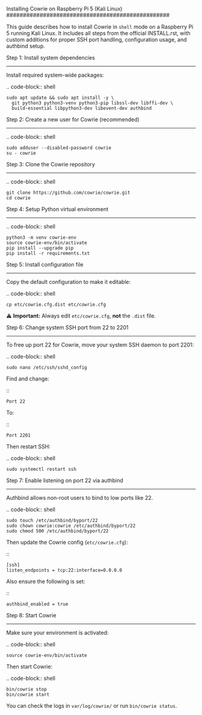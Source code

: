 Installing Cowrie on Raspberry Pi 5 (Kali Linux)
#################################################

This guide describes how to install Cowrie in `shell` mode on a Raspberry Pi 5 running Kali Linux. It includes all steps from the official INSTALL.rst, with custom additions for proper SSH port handling, configuration usage, and authbind setup.

Step 1: Install system dependencies
***********************************

Install required system-wide packages:

.. code-block:: shell

    sudo apt update && sudo apt install -y \
      git python3 python3-venv python3-pip libssl-dev libffi-dev \
      build-essential libpython3-dev libevent-dev authbind

Step 2: Create a new user for Cowrie (recommended)
**************************************************

.. code-block:: shell

    sudo adduser --disabled-password cowrie
    su - cowrie

Step 3: Clone the Cowrie repository
***********************************

.. code-block:: shell

    git clone https://github.com/cowrie/cowrie.git
    cd cowrie

Step 4: Setup Python virtual environment
****************************************

.. code-block:: shell

    python3 -m venv cowrie-env
    source cowrie-env/bin/activate
    pip install --upgrade pip
    pip install -r requirements.txt

Step 5: Install configuration file
**********************************

Copy the default configuration to make it editable:

.. code-block:: shell

    cp etc/cowrie.cfg.dist etc/cowrie.cfg

⚠️ **Important:** Always edit `etc/cowrie.cfg`, **not** the `.dist` file.

Step 6: Change system SSH port from 22 to 2201
**********************************************

To free up port 22 for Cowrie, move your system SSH daemon to port 2201:

.. code-block:: shell

    sudo nano /etc/ssh/sshd_config

Find and change:

::

    Port 22

To:

::

    Port 2201

Then restart SSH:

.. code-block:: shell

    sudo systemctl restart ssh

Step 7: Enable listening on port 22 via authbind
************************************************

Authbind allows non-root users to bind to low ports like 22.

.. code-block:: shell

    sudo touch /etc/authbind/byport/22
    sudo chown cowrie:cowrie /etc/authbind/byport/22
    sudo chmod 500 /etc/authbind/byport/22

Then update the Cowrie config (`etc/cowrie.cfg`):

::

    [ssh]
    listen_endpoints = tcp:22:interface=0.0.0.0

Also ensure the following is set:

::

    authbind_enabled = true

Step 8: Start Cowrie
********************

Make sure your environment is activated:

.. code-block:: shell

    source cowrie-env/bin/activate

Then start Cowrie:

.. code-block:: shell

    bin/cowrie stop
    bin/cowrie start

You can check the logs in `var/log/cowrie/` or run `bin/cowrie status`.

